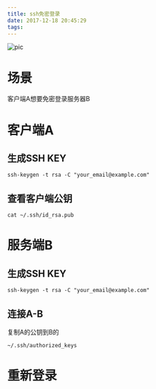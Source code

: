 ```yaml
---
title: ssh免密登录
date: 2017-12-18 20:45:29
tags:
---
```

![pic](http://s1.wailian.download/2018/01/18/77e75ad8e3c3226b53206731154ac0f7a0c27a97a99c5-2wKmIY_fw658.jpg)
# 场景

客户端A想要免密登录服务器B

# 客户端A

## 生成SSH KEY

```
ssh-keygen -t rsa -C "your_email@example.com"
```

## 查看客户端公钥

```
cat ~/.ssh/id_rsa.pub
```

# 服务端B

## 生成SSH KEY

```
ssh-keygen -t rsa -C "your_email@example.com"
```

## 连接A-B

复制A的公钥到B的
```
~/.ssh/authorized_keys
```

# 重新登录
